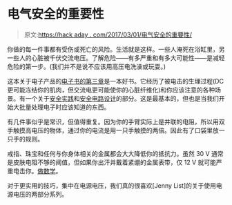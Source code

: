 # 电气安全的重要性

> 原文:[https://hack aday . com/2017/03/01/电气安全的重要性/](https://hackaday.com/2017/03/01/the-importance-of-electrical-safety/)

你做的每一件事都有受伤或死亡的风险。生活就是这样。一些人淹死在浴缸里，另一些人的心脏被千伏交流电压。了解危险——有多严重和有多大可能性——是减轻危险的第一步。(我们并不是说不应该用高压电洗澡或玩耍。)

这本关于电子产品的[电子书的第三章](https://www.allaboutcircuits.com/textbook/)是一本好书。它经历了被电击的生理过程(DC 更可能冻结你的肌肉，但交流电更可能使你的心脏纤维化)和你应该注意的各种场景。有一个关于[安全实践](https://www.allaboutcircuits.com/textbook/direct-current/chpt-3/safe-practices/)和[安全电路设计](https://www.allaboutcircuits.com/textbook/direct-current/chpt-3/safe-circuit-design/)的部分。这是最基本的，但也是当我们开始大批量处理电子时应该知道的东西。

有几件事似乎是常识，但值得重复。因为你的手臂实际上是并联的电阻，所以用双手触摸高电压的物体，通过你的电流是用一只手触摸的两倍。因此有了口袋里放一只手的规则。

戒指、珠宝和任何与你身体相关的金属都会大大降低你的抵抗力。虽然 30 V 通常是皮肤电阻不够的阈值，但如果你出汗并戴着紧绷的金属表带，仅 12 V 就可能严重电击你。[做数学](https://www.allaboutcircuits.com/textbook/direct-current/chpt-3/ohms-law-again/)。

对于更实用的技巧，集中在电源电压，我们真的很喜欢[Jenny List]的关于使用电源电压的两部分系列。